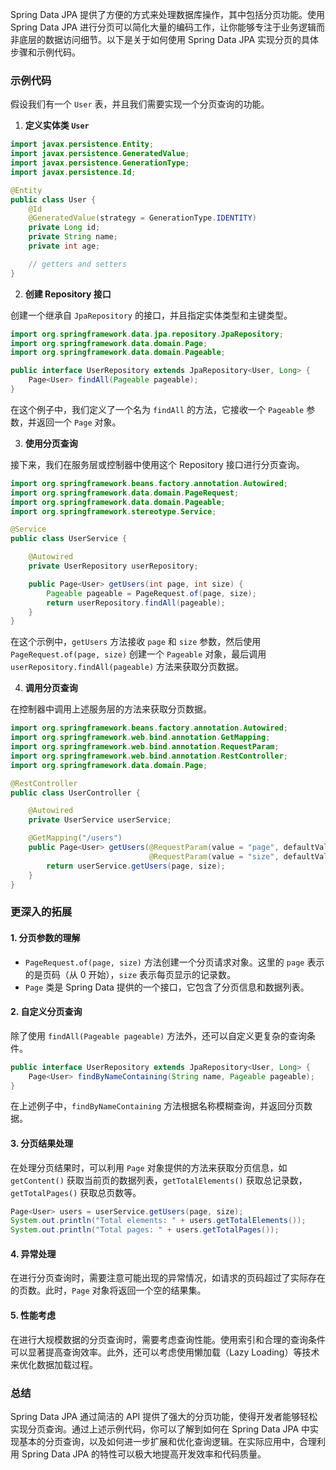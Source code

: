 Spring Data JPA 提供了方便的方式来处理数据库操作，其中包括分页功能。使用 Spring Data JPA 进行分页可以简化大量的编码工作，让你能够专注于业务逻辑而非底层的数据访问细节。以下是关于如何使用 Spring Data JPA 实现分页的具体步骤和示例代码。

### 示例代码

假设我们有一个 `User` 表，并且我们需要实现一个分页查询的功能。

1. **定义实体类 `User`**

```java
import javax.persistence.Entity;
import javax.persistence.GeneratedValue;
import javax.persistence.GenerationType;
import javax.persistence.Id;

@Entity
public class User {
    @Id
    @GeneratedValue(strategy = GenerationType.IDENTITY)
    private Long id;
    private String name;
    private int age;

    // getters and setters
}
```

2. **创建 Repository 接口**

创建一个继承自 `JpaRepository` 的接口，并且指定实体类型和主键类型。

```java
import org.springframework.data.jpa.repository.JpaRepository;
import org.springframework.data.domain.Page;
import org.springframework.data.domain.Pageable;

public interface UserRepository extends JpaRepository<User, Long> {
    Page<User> findAll(Pageable pageable);
}
```

在这个例子中，我们定义了一个名为 `findAll` 的方法，它接收一个 `Pageable` 参数，并返回一个 `Page` 对象。

3. **使用分页查询**

接下来，我们在服务层或控制器中使用这个 Repository 接口进行分页查询。

```java
import org.springframework.beans.factory.annotation.Autowired;
import org.springframework.data.domain.PageRequest;
import org.springframework.data.domain.Pageable;
import org.springframework.stereotype.Service;

@Service
public class UserService {

    @Autowired
    private UserRepository userRepository;

    public Page<User> getUsers(int page, int size) {
        Pageable pageable = PageRequest.of(page, size);
        return userRepository.findAll(pageable);
    }
}
```

在这个示例中，`getUsers` 方法接收 `page` 和 `size` 参数，然后使用 `PageRequest.of(page, size)` 创建一个 `Pageable` 对象，最后调用 `userRepository.findAll(pageable)` 方法来获取分页数据。

4. **调用分页查询**

在控制器中调用上述服务层的方法来获取分页数据。

```java
import org.springframework.beans.factory.annotation.Autowired;
import org.springframework.web.bind.annotation.GetMapping;
import org.springframework.web.bind.annotation.RequestParam;
import org.springframework.web.bind.annotation.RestController;
import org.springframework.data.domain.Page;

@RestController
public class UserController {

    @Autowired
    private UserService userService;

    @GetMapping("/users")
    public Page<User> getUsers(@RequestParam(value = "page", defaultValue = "0") int page,
                               @RequestParam(value = "size", defaultValue = "10") int size) {
        return userService.getUsers(page, size);
    }
}
```

### 更深入的拓展

#### 1. 分页参数的理解

- `PageRequest.of(page, size)` 方法创建一个分页请求对象。这里的 `page` 表示的是页码（从 0 开始），`size` 表示每页显示的记录数。
- `Page` 类是 Spring Data 提供的一个接口，它包含了分页信息和数据列表。

#### 2. 自定义分页查询

除了使用 `findAll(Pageable pageable)` 方法外，还可以自定义更复杂的查询条件。

```java
public interface UserRepository extends JpaRepository<User, Long> {
    Page<User> findByNameContaining(String name, Pageable pageable);
}
```

在上述例子中，`findByNameContaining` 方法根据名称模糊查询，并返回分页数据。

#### 3. 分页结果处理

在处理分页结果时，可以利用 `Page` 对象提供的方法来获取分页信息，如 `getContent()` 获取当前页的数据列表，`getTotalElements()` 获取总记录数，`getTotalPages()` 获取总页数等。

```java
Page<User> users = userService.getUsers(page, size);
System.out.println("Total elements: " + users.getTotalElements());
System.out.println("Total pages: " + users.getTotalPages());
```

#### 4. 异常处理

在进行分页查询时，需要注意可能出现的异常情况，如请求的页码超过了实际存在的页数。此时，`Page` 对象将返回一个空的结果集。

#### 5. 性能考虑

在进行大规模数据的分页查询时，需要考虑查询性能。使用索引和合理的查询条件可以显著提高查询效率。此外，还可以考虑使用懒加载（Lazy Loading）等技术来优化数据加载过程。

### 总结

Spring Data JPA 通过简洁的 API 提供了强大的分页功能，使得开发者能够轻松实现分页查询。通过上述示例代码，你可以了解到如何在 Spring Data JPA 中实现基本的分页查询，以及如何进一步扩展和优化查询逻辑。在实际应用中，合理利用 Spring Data JPA 的特性可以极大地提高开发效率和代码质量。
